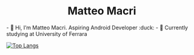 <h1 align="center"> Matteo Macri </h1>
- 👋 Hi, I’m Matteo Macri. Aspiring Android Developer :duck:
- 🌱 Currently studying at University of Ferrara

[![Top Langs](https://github-readme-stats.vercel.app/api/top-langs/?username=matteomacri18&langs_count=8)](https://github.com/anuraghazra/github-readme-stats)



